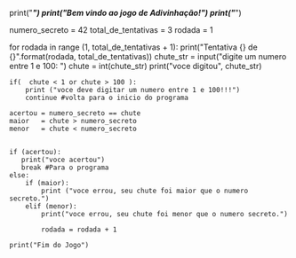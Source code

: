 print("_________________________________")
print("Bem vindo ao jogo de Adivinhação!")
print("_________________________________")

numero_secreto = 42
total_de_tentativas = 3
rodada = 1


for rodada in range (1, total_de_tentativas + 1):
    print("Tentativa {} de {}".format(rodada, total_de_tentativas))
    chute_str = input("digite um numero entre 1 e 100: ")
    chute = int(chute_str)
    print("voce digitou", chute_str)

    if(  chute < 1 or chute > 100 ):
        print ("voce deve digitar um numero entre 1 e 100!!!")
        continue #volta para o inicio do programa

    acertou = numero_secreto == chute
    maior   = chute > numero_secreto
    menor   = chute < numero_secreto


    if (acertou):
       print("voce acertou")
       break #Para o programa
    else:
        if (maior):
            print ("voce errou, seu chute foi maior que o numero secreto.")
        elif (menor):
            print("voce errou, seu chute foi menor que o numero secreto.")

            rodada = rodada + 1

    print("Fim do Jogo")
